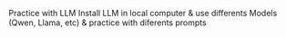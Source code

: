 Practice with LLM
Install LLM in local computer & use differents Models (Qwen, Llama, etc) & practice with diferents prompts 
